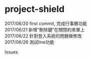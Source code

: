 # project-shield

2017/06/20 first commit, 完成行事曆功能 <br />
2017/06/21 新增“刪除鍵”在關閉的來單上 <br />
2017/06/22 針對登入系統的問題做修改 <br />
2017/06/26 測試line功能 <br />

Issues <br />
